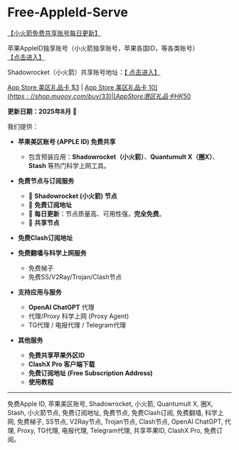 
# Free-AppleId-Serve
[【小火箭免费共享账号每日更新】](https://docs.applexp.com/free-accounts/Shadowrocket)

苹果AppleID独享账号（小火箭独享账号，苹果各国ID，等各类账号）[【点击进入】](https://juzixp.com)

Shadowrocket（小火箭）共享账号地址：[【 点击进入】](https://juzixp.com/buy/21)

[App Store 美区礼品卡 $3](https://shop.muooy.com/buy/31) | [App Store 美区礼品卡 $10](https://shop.muooy.com/buy/33) | [App Store 港区礼品卡 HK$50](https://shop.muooy.com/buy/39)


**更新日期：2025年8月** 🚀

我们提供：

*   **苹果美区账号 (APPLE ID) 免费共享**
    *   包含预装应用：**Shadowrocket（小火箭）**、**Quantumult X（圈X）**、**Stash** 等热门科学上网工具。

*   **免费节点与订阅服务**
    *   🚀 **Shadowrocket (小火箭) 节点**
    *   🚀 **免费订阅地址**
    *   🚀 **每日更新**：节点质量高、可用性强，**完全免费**。
    *   🚀 **共享节点**

*   **免费Clash订阅地址**

*   **免费翻墙与科学上网服务**
    *   免费梯子
    *   免费SS/V2Ray/Trojan/Clash节点

*   **支持应用与服务**
    *   **OpenAI ChatGPT** 代理
    *   代理/Proxy 科学上网 (Proxy Agent)
    *   TG代理 / 电报代理 / Telegram代理

*   **其他服务**
    *   **免费共享苹果外区ID**
    *   **ClashX Pro 客户端下载**
    *   **免费订阅地址 (Free Subscription Address)**
    *   **使用教程**

---
免费Apple ID, 苹果美区账号, Shadowrocket, 小火箭, Quantumult X, 圈X, Stash, 小火箭节点, 免费订阅地址, 免费节点, 免费Clash订阅, 免费翻墙, 科学上网, 免费梯子, SS节点, V2Ray节点, Trojan节点, Clash节点, OpenAI ChatGPT, 代理, Proxy, TG代理, 电报代理, Telegram代理, 共享苹果ID, ClashX Pro, 免费订阅。

